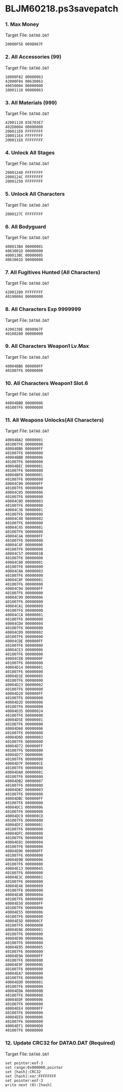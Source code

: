 # BLJM60218.ps3savepatch

### 1. Max Money

Target File: `DATA0.DAT`

```
20000F58 0098967F
```

### 2. All Accessories (99)

Target File: `DATA0.DAT`

```
10000F82 00000063
42000F84 00630063
40650004 00000000
10001118 00000063
```

### 3. All Materials (999)

Target File: `DATA0.DAT`

```
42001128 03E703E7
402D0004 00000000
200011E0 FFFFFFFF
200011E4 FFFFFFFF
200011E8 FFFFFFFF
```

### 4. Unlock All Stages

Target File: `DATA0.DAT`

```
20001248 FFFFFFFF
2000124C FFFFFFFF
20001250 FFFFFFFF
```

### 5. Unlock All Characters

Target File: `DATA0.DAT`

```
2000127C FFFFFFFF
```

### 6. All Bodyguard

Target File: `DATA0.DAT`

```
400013B4 00000001
4063001D 00000000
400013BC 00000005
4063001D 00000000
```

### 7. All Fugitives Hunted (All Characters)

Target File: `DATA0.DAT`

```
42001280 FFFFFFFF
40190004 00000000
```

### 8. All Characters Exp 9999999

Target File: `DATA0.DAT`

```
4200238E 0098967F
40100280 00000000
```

### 9. All Characters Weapon1 Lv.Max

Target File: `DATA0.DAT`

```
40004BB6 000000FF
401007F6 00000000
```

### 10. All Characters Weapon1 Slot.6

Target File: `DATA0.DAT`

```
40004BBB 00000006
401007F6 00000000
```

### 11. All Weapons Unlocks(All Characters)

Target File: `DATA0.DAT`

```
40004BA2 00000001
401007F6 00000000
40004BB6 000000FF
401007F6 00000000
40004BBB 00000006
401007F6 00000000
40004BEC 00000001
401007F6 00000000
40004BF6 00000001
401007F6 00000000
40004C00 000000FF
401007F6 00000000
40004C05 00000006
401007F6 00000000
40004C0D 00000003
401007F6 00000000
40004C36 00000001
401007F6 00000000
40004C40 00000002
401007F6 00000000
40004C45 00000001
401007F6 00000000
40004C4A 000000FF
401007F6 00000000
40004C4F 00000006
401007F6 00000000
40004C57 0000001B
401007F6 00000000
40004C80 00000001
401007F6 00000000
40004C8A 00000003
401007F6 00000000
40004C8F 00000001
401007F6 00000000
40004C94 000000FF
401007F6 00000000
40004C99 00000006
401007F6 00000000
40004CA1 00000009
401007F6 00000000
40004CCA 00000001
401007F6 00000000
40004CD4 00000004
401007F6 00000000
40004CD9 00000002
401007F6 00000000
40004CDE 000000FF
401007F6 00000000
40004CE3 00000006
401007F6 00000000
40004CEB 0000000F
401007F6 00000000
40004D14 00000001
401007F6 00000000
40004D1E 00000005
401007F6 00000000
40004D23 00000002
401007F6 00000000
40004D28 000000FF
401007F6 00000000
40004D2D 00000006
401007F6 00000000
40004D35 00000024
401007F6 00000000
40004D5E 00000001
401007F6 00000000
40004D68 00000006
401007F6 00000000
40004D6D 00000003
401007F6 00000000
40004D72 000000FF
401007F6 00000000
40004D77 00000006
401007F6 00000000
40004D7F 000000CE
401007F6 00000000
40004DA8 00000001
401007F6 00000000
40004DB2 00000007
401007F6 00000000
40004DB7 00000003
401007F6 00000000
40004DBC 000000FF
401007F6 00000000
40004DC1 00000006
401007F6 00000000
40004DC9 000000CD
401007F6 00000000
40004DF2 00000001
401007F6 00000000
40004DFC 00000008
401007F6 00000000
40004E01 00000004
401007F6 00000000
40004E06 000000FF
401007F6 00000000
40004E0B 00000006
401007F6 00000000
40004E13 00000045
401007F6 00000000
40004E3C 00000001
401007F6 00000000
40004E46 00000009
401007F6 00000000
40004E4B 00000004
401007F6 00000000
40004E50 000000FF
401007F6 00000000
40004E55 00000006
401007F6 00000000
40004E5D 000000CF
401007F6 00000000
40004E86 00000001
401007F6 00000000
40004E90 0000000A
401007F6 00000000
40004E95 00000005
401007F6 00000000
40004E9A 000000FF
401007F6 00000000
40004E9F 00000006
401007F6 00000000
40004EA7 00000000
401007F6 00000000
40004ED0 00000001
401007F6 00000000
40004EDA 0000000B
401007F6 00000000
40004EDF 00000006
401007F6 00000000
40004EE4 000000FF
401007F6 00000000
40004EE9 00000006
401007F6 00000000
40004EF1 000000D0
401007F6 00000000
```

### 12. Update CRC32 for DATA0.DAT (Required)

Target File: `DATA0.DAT`

```
set pointer:eof-3
set range:0x000000,pointer
set [hash]:CRC32
set [hash]:xor:FFFFFFFF
set pointer:eof-3
write next (0):[hash]
```

